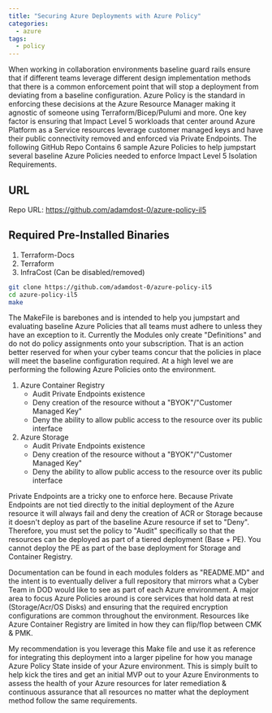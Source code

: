 ```yaml
---
title: "Securing Azure Deployments with Azure Policy"
categories:
  - azure
tags:
  - policy
---
```



When working in collaboration environments baseline guard rails ensure that if different teams leverage different design implementation methods that there is a common enforcement point that will stop a deployment from deviating from a baseline configuration. Azure Policy is the standard in enforcing these decisions at the Azure Resource Manager making it agnostic of someone using Terraform/Bicep/Pulumi and more. One key factor is ensuring that Impact Level 5 workloads that center around Azure Platform as a Service resources leverage customer managed keys and have their public connectivity removed and enforced via Private Endpoints. The following GitHub Repo Contains 6 sample Azure Policies to help jumpstart several baseline Azure Policies needed to enforce Impact Level 5 Isolation Requirements.

## URL 

Repo URL: https://github.com/adamdost-0/azure-policy-il5

## Required Pre-Installed Binaries
1. Terraform-Docs
2. Terraform
3. InfraCost (Can be disabled/removed)

````bash
git clone https://github.com/adamdost-0/azure-policy-il5
cd azure-policy-il5
make
````

The MakeFile is barebones and is intended to help you jumpstart and evaluating baseline Azure Policies that all teams must adhere to unless they have an exception to it. Currently the Modules only create "Definitions" and do not do policy assignments onto your subscription. That is an action better reserved for when your cyber teams concur that the policies in place will meet the baseline configuration required. At a high level we are performing the following Azure Policies onto the environment.

1. Azure Container Registry
    * Audit Private Endpoints existence
    * Deny creation of the resource without a "BYOK"/"Customer Managed Key"
    * Deny the ability to allow public access to the resource over its public interface
1. Azure Storage
    * Audit Private Endpoints existence
    * Deny creation of the resource without a "BYOK"/"Customer Managed Key"
    * Deny the ability to allow public access to the resource over its public interface

Private Endpoints are a tricky one to enforce here. Because Private Endpoints are not tied directly to the initial deployment of the Azure resource it will always fail and deny the creation of ACR or Storage because it doesn't deploy as part of the baseline Azure resource if set to "Deny". Therefore, you must set the policy to "Audit" specifically so that the resources can be deployed as part of a tiered deployment (Base + PE). You cannot deploy the PE as part of the base deployment for Storage and Container Registry.

Documentation can be found in each modules folders as "README.MD" and the intent is to eventually deliver a full repository that mirrors what a Cyber Team in DOD would like to see as part of each Azure environment. A major area to focus Azure Policies around is core services that hold data at rest (Storage/Acr/OS Disks) and ensuring that the required encryption configurations are common throughout the environment. Resources like Azure Container Registry are limited in how they can flip/flop between CMK & PMK.

My recommendation is you leverage this Make file and use it as reference for integrating this deployment into a larger pipeline for how you manage Azure Policy State inside of your Azure environment. This is simply built to help kick the tires and get an initial MVP out to your Azure Environments to assess the health of your Azure resources for later remediation & continuous assurance that all resources no matter what the deployment method follow the same requirements.
